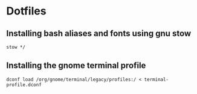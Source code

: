 # Dotfiles

## Installing bash aliases and fonts using gnu stow

`stow */`

## Installing the gnome terminal profile

`dconf load /org/gnome/terminal/legacy/profiles:/ < terminal-profile.dconf`

